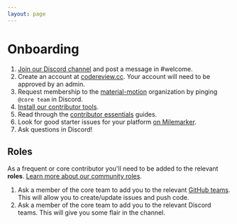 ```yaml
---
layout: page
---
```


# Onboarding

1. [Join our Discord channel](https://discord.gg/ZJyGXza) and post a message in #welcome.
2. Create an account at [codereview.cc](http://codereview.cc). Your account will need to be approved by an admin.
3. Request membership to the [material-motion](https://github.com/material-motion) organization by pinging `@core team` in Discord.
4. [Install our contributor tools](tools).
5. Read through the [contributor essentials](../essentials) guides.
6. Look for good starter issues for your platform [on Milemarker](https://material-motion.github.io/milemarker/newbie.html).
7. Ask questions in Discord!

## Roles

As a frequent or core contributor you'll need to be added to the relevant **roles**. [Learn more about our community roles](../../community/governance).

1. Ask a member of the core team to add you to the relevant [GitHub teams](https://github.com/orgs/material-motion/teams). This will allow you to create/update issues and push code.
2. Ask a member of the core team to add you to the relevant Discord teams. This will give you some flair in the channel.
